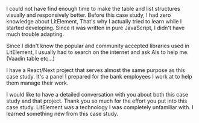 I could not have find enough time to make the table and list structures visually and responsively better.
Before this case study, I had zero knowledge about LitElement, That's why I actually tried to learn while I started developing. Since it was written in pure JavaScript, I didn't have much trouble adapting.

Since I didn't know the popular and community accepted libraries used in LitElement, I usually had to search on the internet and ask AIs to help me. (Vaadin table etc...)

I have a React/Next project that serves almost the same purpose as this case study. It's a panel I prepared for the bank employees I work at to help them manage their work.

I would like to have a detailed conversation with you about both this case study and that project. Thank you so much for the effort you put into this case study. LitElement was a technology I was completely unfamiliar with. I learned something new from this case study.
